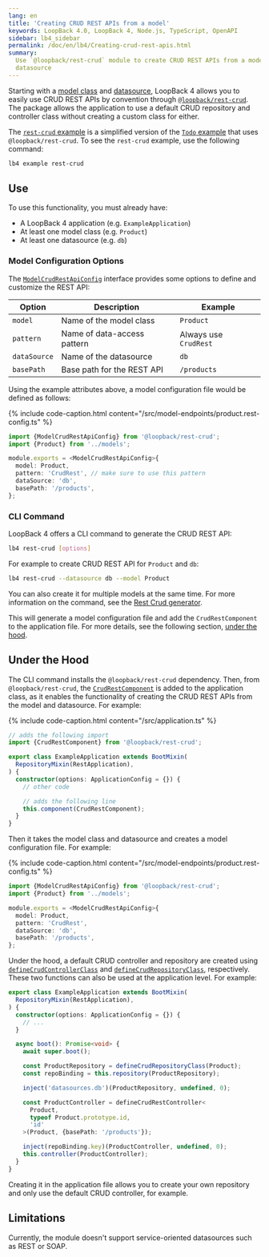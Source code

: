 ```yaml
---
lang: en
title: 'Creating CRUD REST APIs from a model'
keywords: LoopBack 4.0, LoopBack 4, Node.js, TypeScript, OpenAPI
sidebar: lb4_sidebar
permalink: /doc/en/lb4/Creating-crud-rest-apis.html
summary:
  Use `@loopback/rest-crud` module to create CRUD REST APIs from a model and a
  datasource
---
```


Starting with a [model class](Model.md) and [datasource](DataSources.md),
LoopBack 4 allows you to easily use CRUD REST APIs by convention through
[`@loopback/rest-crud`](https://github.com/strongloop/loopback-next/tree/master/packages/rest-crud).
The package allows the application to use a default CRUD repository and
controller class without creating a custom class for either.

The
[`rest-crud` example](https://github.com/strongloop/loopback-next/tree/master/examples/rest-crud)
is a simplified version of the
[`Todo` example](https://github.com/strongloop/loopback-next/tree/master/examples/todo)
that uses `@loopback/rest-crud`. To see the `rest-crud` example, use the
following command:

```sh
lb4 example rest-crud
```

## Use

To use this functionality, you must already have:

- A LoopBack 4 application (e.g. `ExampleApplication`)
- At least one model class (e.g. `Product`)
- At least one datasource (e.g. `db`)

### Model Configuration Options

The
[`ModelCrudRestApiConfig`](https://loopback.io/doc/en/lb4/apidocs.rest-crud.modelcrudrestapiconfig.html)
interface provides some options to define and customize the REST API:

<table>
  <thead>
  <tr>
    <th>Option</th>
    <th>Description</th>
    <th>Example</th>
  </tr>
  </thead>

  <tbody>
  <tr>
    <td><code>model</code></td>
    <td>Name of the model class</td>
    <td><code>Product</code></td>
  </tr>
  <tr>
    <td><code>pattern</code></td>
    <td>Name of data-access pattern</td>
    <td>Always use <code>CrudRest</code></td>
  </tr>
  <tr>
    <td><code>dataSource</code></td>
    <td>Name of the datasource</td>
    <td><code>db</code></td>
  </tr>
  <tr>
    <td><code>basePath</code></td>
    <td>Base path for the REST API</td>
    <td><code>/products</code></td>
  </tr>
  </tbody>
</table>

Using the example attributes above, a model configuration file would be defined
as follows:

{% include code-caption.html content="/src/model-endpoints/product.rest-config.ts" %}

```ts
import {ModelCrudRestApiConfig} from '@loopback/rest-crud';
import {Product} from '../models';

module.exports = <ModelCrudRestApiConfig>{
  model: Product,
  pattern: 'CrudRest', // make sure to use this pattern
  dataSource: 'db',
  basePath: '/products',
};
```

### CLI Command

LoopBack 4 offers a CLI command to generate the CRUD REST API:

```sh
lb4 rest-crud [options]
```

For example to create CRUD REST API for `Product` and `db`:

```sh
lb4 rest-crud --datasource db --model Product
```

You can also create it for multiple models at the same time. For more
information on the command, see the
[Rest Crud generator](Rest-Crud-generator.md).

This will generate a model configuration file and add the `CrudRestComponent` to
the application file. For more details, see the following section,
[under the hood](#Under-the-hood).

## Under the Hood

The CLI command installs the `@loopback/rest-crud` dependency. Then, from
`@loopback/rest-crud`, the
[`CrudRestComponent`](https://loopback.io/doc/en/lb4/apidocs.rest-crud.crudrestcomponent.html)
is added to the application class, as it enables the functionality of creating
the CRUD REST APIs from the model and datasource. For example:

{% include code-caption.html content="/src/application.ts" %}

```ts
// adds the following import
import {CrudRestComponent} from '@loopback/rest-crud';

export class ExampleApplication extends BootMixin(
  RepositoryMixin(RestApplication),
) {
  constructor(options: ApplicationConfig = {}) {
    // other code

    // adds the following line
    this.component(CrudRestComponent);
  }
}
```

Then it takes the model class and datasource and creates a model configuration
file. For example:

{% include code-caption.html content="/src/model-endpoints/product.rest-config.ts" %}

```ts
import {ModelCrudRestApiConfig} from '@loopback/rest-crud';
import {Product} from '../models';

module.exports = <ModelCrudRestApiConfig>{
  model: Product,
  pattern: 'CrudRest',
  dataSource: 'db',
  basePath: '/products',
};
```

Under the hood, a default CRUD controller and repository are created using
[`defineCrudControllerClass`](https://loopback.io/doc/en/lb4/apidocs.rest-crud.definecrudrestcontroller.html)
and
[`defineCrudRepositoryClass`](https://loopback.io/doc/en/lb4/apidocs.rest-crud.definecrudrepositoryclass.html),
respectively. These two functions can also be used at the application level. For
example:

```ts
export class ExampleApplication extends BootMixin(
  RepositoryMixin(RestApplication),
) {
  constructor(options: ApplicationConfig = {}) {
    // ...
  }

  async boot(): Promise<void> {
    await super.boot();

    const ProductRepository = defineCrudRepositoryClass(Product);
    const repoBinding = this.repository(ProductRepository);

    inject('datasources.db')(ProductRepository, undefined, 0);

    const ProductController = defineCrudRestController<
      Product,
      typeof Product.prototype.id,
      'id'
    >(Product, {basePath: '/products'});

    inject(repoBinding.key)(ProductController, undefined, 0);
    this.controller(ProductController);
  }
}
```

Creating it in the application file allows you to create your own repository and
only use the default CRUD controller, for example.

## Limitations

Currently, the module doesn't support service-oriented datasources such as REST
or SOAP.
